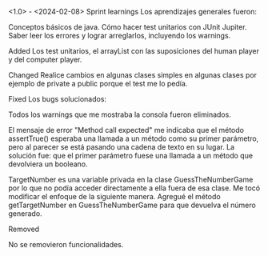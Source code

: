 <1.0> - <2024-02-08>
Sprint learnings
Los aprendizajes generales fueron:

Conceptos básicos de java.
Cómo hacer test unitarios con JUnit Jupiter.
Saber leer los errores y lograr arreglarlos, incluyendo los warnings.

Added
Los test unitarios, el arrayList con las suposiciones del human player y del computer player.

Changed
Realice cambios en algunas clases simples en algunas clases por ejemplo de private a public porque el test me lo pedía.

Fixed
Los bugs solucionados:

Todos los warnings que me mostraba la consola fueron eliminados.

El mensaje de error "Method call expected" me indicaba que el método assertTrue() esperaba una llamada a un método como su primer parámetro, pero al parecer se está pasando una cadena de texto en su lugar.
La solución fue: que el primer parámetro fuese una llamada a un método que devolviera un booleano.

TargetNumber es una variable privada en la clase GuessTheNumberGame por lo que no podía acceder directamente a ella fuera de esa clase. Me tocó modificar el enfoque de la siguiente manera.
Agregué el método getTargetNumber en GuessTheNumberGame para que devuelva el número generado.

Removed

No se removieron funcionalidades.
